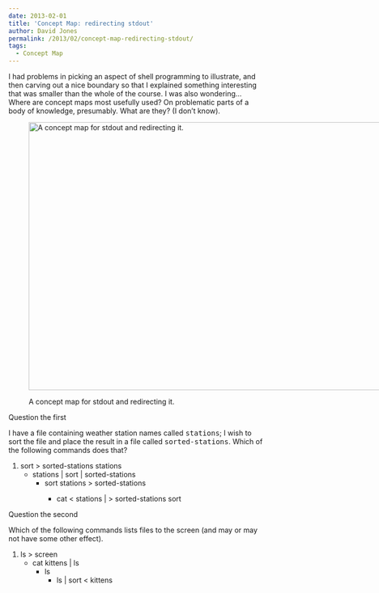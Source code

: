 ```yaml
---
date: 2013-02-01
title: 'Concept Map: redirecting stdout'
author: David Jones
permalink: /2013/02/concept-map-redirecting-stdout/
tags:
  - Concept Map
---
```

I had problems in picking an aspect of shell programming to illustrate, and then carving out a nice boundary so that I explained something interesting that was smaller than the whole of the course. I was also wondering&#8230; Where are concept maps most usefully used? On problematic parts of a body of knowledge, presumably. What are they? (I don&#8217;t know).<figure id="attachment_1555" style="width: 707px;" class="wp-caption alignnone">

[<img src="http://teaching.software-carpentry.org/wp-content/uploads/2013/02/IMG_3810-1024x768.jpg" alt="A concept map for stdout and redirecting it." width="707" height="530" class="size-large wp-image-1555" />][1]<figcaption class="wp-caption-text">A concept map for stdout and redirecting it.</figcaption></figure> 
Question the first

I have a file containing weather station names called <tt>stations</tt>; I wish to sort the file and place the result in a file called <tt>sorted-stations</tt>. Which of the following commands does that?

1.  sort > sorted-stations stations 
    *   stations | sort | sorted-stations 
        *   sort stations > sorted-stations 
            *   cat < stations | > sorted-stations sort </ol> 
                Question the second
                
                Which of the following commands lists files to the screen (and may or may not have some other effect).
                
                1.  ls > screen 
                    *   cat kittens | ls 
                        *   ls 
                            *   ls | sort < kittens </ol>

 [1]: http://teaching.software-carpentry.org/wp-content/uploads/2013/02/IMG_3810.jpg
